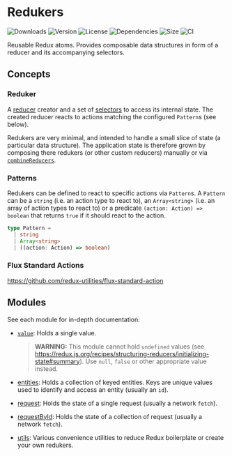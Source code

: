# Redukers

![Downloads](https://badgen.net/npm/dt/redukers)
![Version](https://badgen.net/npm/v/redukers)
![License](https://badgen.net/npm/license/redukers)
![Dependencies](https://badgen.net/david/dep/redradix/redukers)
![Size](https://badgen.net/bundlephobia/min/redukers)
![CI](https://github.com/redradix/redukers/actions/workflows/testing/badge.svg)

Reusable Redux atoms. Provides composable data structures in form of a reducer
and its accompanying selectors.

## Concepts

### Reduker

A [reducer](https://redux.js.org/basics/reducers) creator and a set of
[selectors](https://daveceddia.com/redux-selectors/) to access its internal
state. The created reducer reacts to actions matching the configured
`Pattern`s (see below).

Redukers are very minimal, and intended to handle a small slice of state (a
particular data structure). The application state is therefore grown by
composing there redukers (or other custom reducers) manually or via
[`combineReducers`](https://redux.js.org/api/combinereducers).

### Patterns

Redukers can be defined to react to specific actions via `Pattern`s. A `Pattern`
can be a `string` (i.e. an action type to react to), an `Array<string>` (i.e. an
array of action types to react to) or a predicate `(action: Action) => boolean`
that returns `true` if it should react to the action.

```ts
type Pattern =
  | string
  | Array<string>
  | ((action: Action) => boolean)
```

### Flux Standard Actions

https://github.com/redux-utilities/flux-standard-action

## Modules

See each module for in-depth documentation:

- [`value`](./lib/value/): Holds a single value.

  > **WARNING:** This module cannot hold `undefined` values (see
  > https://redux.js.org/recipes/structuring-reducers/initializing-state#summary).
  > Use `null`, `false` or other appropriate value instead.

- [entities](./lib/entities/): Holds a collection of keyed entities. Keys are
  unique values used to identify and access an entity (usually an `id`).

- [request](./lib/request/): Holds the state of a single request (usually a
  network `fetch`).

- [requestById](./lib/requestById/): Holds the state of a collection of request
  (usually a network `fetch`).

- [utils](./lib/utils/): Various convenience utilities to reduce Redux
  boilerplate or create your own redukers.
